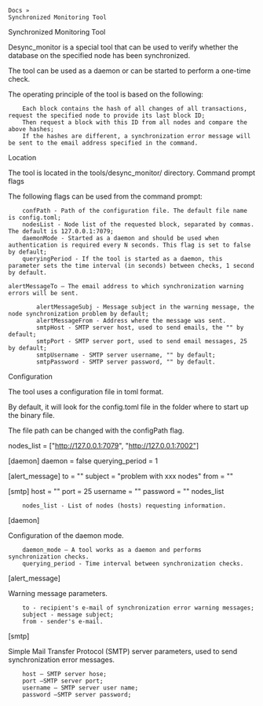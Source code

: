 

    Docs »
    Synchronized Monitoring Tool

Synchronized Monitoring Tool

Desync_monitor is a special tool that can be used to verify whether the database on the specified node has been synchronized.

The tool can be used as a daemon or can be started to perform a one-time check.

The operating principle of the tool is based on the following:

        Each block contains the hash of all changes of all transactions, request the specified node to provide its last block ID;
        Then request a block with this ID from all nodes and compare the above hashes;
        If the hashes are different, a synchronization error message will be sent to the email address specified in the command.

Location

The tool is located in the tools/desync_monitor/ directory.
Command prompt flags

The following flags can be used from the command prompt:

        confPath - Path of the configuration file. The default file name is config.toml;
        nodesList - Node list of the requested block, separated by commas. The default is 127.0.0.1:7079;
        daemonMode - Started as a daemon and should be used when authentication is required every N seconds. This flag is set to false by default;
        queryingPeriod - If the tool is started as a daemon, this parameter sets the time interval (in seconds) between checks, 1 second by default.

    alertMessageTo – The email address to which synchronization warning errors will be sent.

            alertMessageSubj - Message subject in the warning message, the node synchronization problem by default;
            alertMessageFrom - Address where the message was sent.
            smtpHost - SMTP server host, used to send emails, the "" by default;
            smtpPort - SMTP server port, used to send email messages, 25 by default;
            smtpUsername - SMTP server username, "" by default;
            smtpPassword - SMTP server password, "" by default.

Configuration

The tool uses a configuration file in toml format.

By default, it will look for the config.toml file in the folder where to start up the binary file.

The file path can be changed with the configPath flag.

nodes_list \= ["http://127.0.0.1:7079", "http://127.0.0.1:7002"]

[daemon]
daemon \= false
querying_period \= 1

[alert_message]
to \= ""
subject \= "problem with xxx nodes"
from \= ""

[smtp]
host \= ""
port \= 25
username \= ""
password \= ""
nodes_list

        nodes_list - List of nodes (hosts) requesting information.

[daemon]

Configuration of the daemon mode.

        daemon_mode – A tool works as a daemon and performs synchronization checks.
        querying_period - Time interval between synchronization checks.

[alert_message]

Warning message parameters.

        to - recipient's e-mail of synchronization error warning messages;
        subject - message subject;
        from - sender's e-mail.

[smtp]

Simple Mail Transfer Protocol (SMTP) server parameters, used to send synchronization error messages.

        host – SMTP server hose;
        port –SMTP server port; 
        username – SMTP server user name; 
        password –SMTP server password; 


